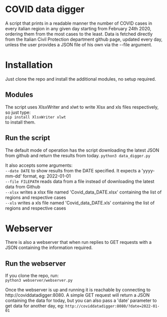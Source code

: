 # COVID data digger

A script that prints in a readable manner the number of COVID cases in every italian region in any given day starting from February 24th 2020, ordering them from the most cases to the least.
Data is fetched directly from the Italian Civil Protection department github page, updated every day, unless the user provides a JSON file of his own via the --file argument.

# Installation
Just clone the repo and install the additional modules, no setup required.

## Modules
The script uses XlsxWriter and xlwt to write Xlsx and xls files respectively, so just type:  
`pip install XlsxWriter xlwt`  
to install them.

## Run the script
The default mode of operation has the script downloading the latest JSON from github and return the results from today.
`python3 data_digger.py`

It also accepts some arguments:  
`--date DATE` to show results from the DATE specified. It expects a 'yyyy-mm-dd' format, eg: 2022-01-01  
`--file FILEPATH` reads data from a file instead of downloading the latest data from Github  
`--xlsx` writes a xlsx file named 'Covid_data_DATE.xlsx' containing the list of regions and respective cases  
`--xls` writes a xls file named 'Covid_data_DATE.xls' containing the list of regions and respective cases  

# Webserver
There is also a webserver that when run replies to GET requests with a JSON containing the information required.

## Run the webserver
If you clone the repo, run:  
`python3 webserver/webserver.py`

Once the webserver is up and running it is reachable by connecting to http://coviddatadigger:8080.
A simple GET request will return a JSON containing the data for today, but you can also pass a 'date' parameter to get data for another day, eg:
`http://coviddatadigger:8080/?date=2022-01-01`